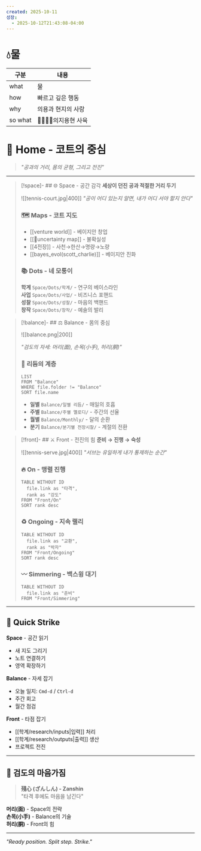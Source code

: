 ```yaml
---
created: 2025-10-11
성장:
  - 2025-10-12T21:43:08-04:00
---
```

# 💧물

| 구분      | 내용              |
| ------- | --------------- |
| what    | 물               |
| how     | 빠르고 깊은 행동       |
| why     | 의용과 현지의 사랑      |
| so what | 🐢🐅🐙👾의지용현 사육 |

# 🎾 Home - 코트의 중심

> *"공과의 거리, 몸의 균형, 그리고 전진"*

---

> [!space]- ## 🌐 Space - 공간 감각
> **세상이 던진 공과 적절한 거리 두기**
> 
> ![[tennis-court.jpg|400]]
> *"공이 어디 있는지 알면, 내가 어디 서야 할지 안다"*
> 
> ### 🗺️ Maps - 코트 지도
> - [[venture world]] - 베이지안 창업
> - [[🎲uncertainty map]] - 불확실성
> - [[4전장]] - 사천→한산→명량→노량
> - [[bayes_evol(scott_charlie)]] - 베이지안 진화
> 
> ### 📚 Dots - 네 모퉁이
> **학계** `Space/Dots/학계/` - 연구의 베이스라인  
> **사업** `Space/Dots/사업/` - 비즈니스 포핸드  
> **성찰** `Space/Dots/성찰/` - 마음의 백핸드  
> **창작** `Space/Dots/창작/` - 예술의 발리

> [!balance]- ## ⚖️ Balance - 몸의 중심
> 
>  ![[balance.png|200]]
> 
> *"검도의 자세: 머리(面), 손목(小手), 허리(胴)"*
> 
> ### 🎵 리듬의 계층
> ```dataview
> LIST
> FROM "Balance"
> WHERE file.folder != "Balance"
> SORT file.name
> ```
> 
> - **일별** `Balance/일별 리듬/` - 매일의 호흡
> - **주별** `Balance/주별 멜로디/` - 주간의 선율
> - **월별** `Balance/Monthly/` - 달의 순환
> - **분기** `Balance/분기별 전장시찰/` - 계절의 전환

> [!front]- ## ⚔️ Front - 전진의 힘
> **준비 → 진행 → 숙성**
> 
> ![[tennis-serve.jpg|400]]
> *"서브는 유일하게 내가 통제하는 순간"*
> 
> ### 🔥 On - 맹렬 진행
> ```dataview
> TABLE WITHOUT ID
>   file.link as "타격",
>   rank as "강도"
> FROM "Front/On"
> SORT rank desc
> ```
> 
> ### ♻️ Ongoing - 지속 랠리
> ```dataview
> TABLE WITHOUT ID
>   file.link as "교환",
>   rank as "박자"
> FROM "Front/Ongoing"
> SORT rank desc
> ```
> 
> ### 〰️ Simmering - 백스윙 대기
> ```dataview
> TABLE WITHOUT ID
>   file.link as "준비"
> FROM "Front/Simmering"
> ```

---

## 🎯 Quick Strike

**Space** - 공간 읽기
- 새 지도 그리기
- 노트 연결하기
- 영역 확장하기

**Balance** - 자세 잡기  
- 오늘 일지: `Cmd-d` / `Ctrl-d`
- 주간 회고
- 월간 점검

**Front** - 타점 잡기
- [[학계/research/inputs|입력]] 처리
- [[학계/research/outputs|출력]] 생산
- 프로젝트 전진

---

## 🥋 검도의 마음가짐

> **殘心 (ざんしん) - Zanshin**  
> "타격 후에도 마음을 남긴다"

**머리(面)** - Space의 전략  
**손목(小手)** - Balance의 기술  
**허리(胴)** - Front의 힘

---

*"Ready position. Split step. Strike."*
